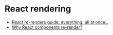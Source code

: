 # React rendering

- [React re-renders guide: everything, all at onceL](https://www.developerway.com/posts/react-re-renders-guide)
- [Why React components re-render?](https://www.youtube.com/watch?v=ARWX1XdghLk)